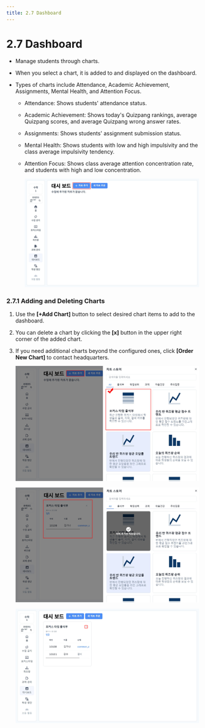 ```yaml
---
title: 2.7 Dashboard
---
```


# 2.7 Dashboard

- Manage students through charts.
- When you select a chart, it is added to and displayed on the dashboard.
- Types of charts include Attendance, Academic Achievement, Assignments, Mental Health, and Attention Focus.

  - Attendance: Shows students' attendance status.
  - Academic Achievement: Shows today's Quizpang rankings, average Quizpang scores, and average Quizpang wrong answer rates.
  - Assignments: Shows students' assignment submission status.
  - Mental Health: Shows students with low and high impulsivity and the class average impulsivity tendency.
  - Attention Focus: Shows class average attention concentration rate, and students with high and low concentration.

    ![](/img/teacher_2-7_01.jpg)

### 2.7.1 Adding and Deleting Charts

1. Use the **\[+Add Chart]** button to select desired chart items to add to the dashboard.
2. You can delete a chart by clicking the **\[x]** button in the upper right corner of the added chart.
3. If you need additional charts beyond the configured ones, click **\[Order New Chart]** to contact headquarters.

   ![](/img/teacher_2-7-1_01.jpg)

   ![](/img/teacher_2-7-1_02.jpg)

   ![](/img/teacher_2-7-1_03.jpg)
